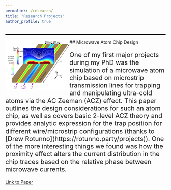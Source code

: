 ```yaml
---
permalink: /research/
title: "Research Projects"
author_profile: true
---
```


<hr style="height: 4px; border: none; background-color: black;">
## Microwave Atom Chip Design

<img src="/images/microwaveAtomChipDesignPaper.png" align="left" width="40%"/>
<p style="font-size:20px;">One of my first major projects during my PhD was the simulation of a microwave atom chip based on microstrip transmission lines for trapping and manipulating ultra-cold atoms via the AC Zeeman (ACZ) effect. This paper outlines the design considerations for such an atom chip, as well as covers basic 2-level ACZ theory and provides analytic expression for the trap position for different wire/microstrip configurations (thanks to [Drew Rotunno](https://rotunno.party/projects)). One of the more interesting things we found was how the proximity effect alters the current distribution in the chip traces based on the relative phase between microwave currents.</p>

[Link to Paper](https://www.mdpi.com/2218-2004/9/3/54)
   